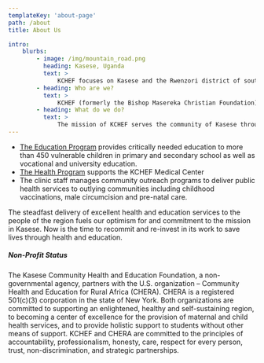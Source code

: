 ```yaml
---
templateKey: 'about-page'
path: /about
title: About Us

intro:
    blurbs:
        - image: /img/mountain_road.png
          heading: Kasese, Uganda
          text: >
              KCHEF focuses on Kasese and the Rwenzori district of southwestern Uganda. Although a community of extreme poverty, it holds extraordinary resilience and promise for a future in local leadership who believe in and meet high standards for transparency and competence in health and education services.
        - heading: Who are we?
          text: >
              KCHEF (formerly the Bishop Masereka Christian Foundation) is a collaboration of Ugandans and U.S. supporters to develop and achieve self-sufficiency. As a locally-led organization, KCHEF represents the single most effective way to empower a community in a region severely impacted by conflict, disease, and extreme poverty.
        - heading: What do we do?
          text: >
              The mission of KCHEF serves the community of Kasese through health care for women and infants and education for children.
---
```


-   [The Education Program](/education) provides critically needed education to more than 450 vulnerable children in primary and secondary school as well as vocational and university education.
-   [The Health Program](/health) supports the KCHEF Medical Center
-   The clinic staff manages community outreach programs to deliver public health services to outlying communities including childhood vaccinations, male circumcision and pre-natal care.

The steadfast delivery of excellent health and education services to the people of the region fuels our optimism for and commitment to the mission in Kasese. Now is the time to recommit and re-invest in its work to save lives through health and education.

##### Non-Profit Status

The Kasese Community Health and Education Foundation, a non-governmental agency, partners with the U.S. organization – Community Health and Education for Rural Africa (CHERA). CHERA is a registered 501(c)(3) corporation in the state of New York. Both organizations are committed to supporting an enlightened, healthy and self-sustaining region, to becoming a center of excellence for the provision of maternal and child health services, and to provide holistic support to students without other means of support. KCHEF and CHERA are committed to the principles of accountability, professionalism, honesty, care, respect for every person, trust, non-discrimination, and strategic partnerships.
